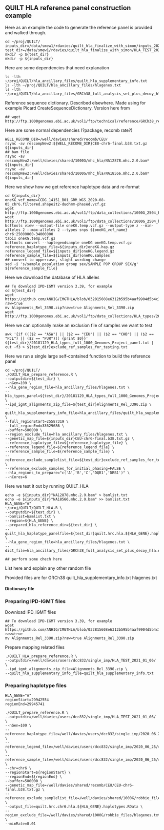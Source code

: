## QUILT HLA reference panel construction example

Here as an example the code to generate the reference panel is provided and walked through.


```
cd ~/proj/QUILT/
inputs_dir=/data/smew1/rdavies/quilt_hla_finalize_with_simon/inputs_2021_03_29/
test_dir=/data/smew1/rdavies/quilt_hla_finalize_with_simon/HLA_TEST_2021_03_29/
mkdir -p ${test_dir}
mkdir -p ${inputs_dir}
```

Here are some dependencies that need explanation
```
ls -lth ~/proj/QUILT/hla_ancillary_files/quilt_hla_supplementary_info.txt
ls -lth ~/proj/QUILT/hla_ancillary_files/hlagenes.txt
ls -lth ~/proj/QUILT/hla_ancillary_files/GRCh38_full_analysis_set_plus_decoy_hla.dict 
```

Reference sequence dictionary. Described elsewhere. Made using for example Picard CreateSequenceDictionary. Version here from 
```
## wget http://ftp.1000genomes.ebi.ac.uk/vol1/ftp/technical/reference/GRCh38_reference_genome/GRCh38_full_analysis_set_plus_decoy_hla.dict
```



Here are some normal dependencies (?package, recomb rate?)
```
WELL_RECOMB_DIR=/well/davies/shared/recomb/CEU/
rsync -av rescompNew2:${WELL_RECOMB_DIR}CEU-chr6-final.b38.txt.gz ${inputs_dir}
## bam file
rsync -av rescompNew2:/well/davies/shared/1000G/mhc_hla/NA12878.mhc.2.0.bam* ${inputs_dir}
rsync -av rescompNew2:/well/davies/shared/1000G/mhc_hla/NA18566.mhc.2.0.bam* ${inputs_dir}
```

Here we show how we get reference haplotype data and re-format
```
cd ${inputs_dir}
oneKG_vcf_name=CCDG_14151_B01_GRM_WGS_2020-08-05_chr6.filtered.shapeit2-duohmm-phased.vcf.gz
wget http://ftp.1000genomes.ebi.ac.uk/vol1/ftp/data_collections/1000G_2504_high_coverage/working/20201028_3202_phased/${oneKG_vcf_name}
wget http://ftp.1000genomes.ebi.ac.uk/vol1/ftp/data_collections/1000G_2504_high_coverage/working/20201028_3202_phased/${oneKG_vcf_name}.tbi
bcftools view --output-file oneKG.temp.vcf.gz --output-type z --min-alleles 2 --max-alleles 2 --types snps ${oneKG_vcf_name} chr6:25000000-34000000
tabix oneKG.temp.vcf.gz
bcftools convert --haplegendsample oneKG oneKG.temp.vcf.gz
reference_haplotype_file=${inputs_dir}oneKG.hap.gz
reference_legend_file=${inputs_dir}oneKG.legend.gz
reference_sample_file=${inputs_dir}oneKG.samples
## convert to uppercase, slight wording change
sed -i 's/sample population group sex/SAMPLE POP GROUP SEX/g' ${reference_sample_file}
```

Here we download the database of HLA alleles
```
## To download IPD-IGMT version 3.39, for example
cd ${test_dir}
wget https://github.com/ANHIG/IMGTHLA/blob/032815608e6312b595b4aaf9904d5b4c189dd6dc/Alignments_Rel_3390.zip?raw=true
mv Alignments_Rel_3390.zip?raw=true Alignments_Rel_3390.zip
wget http://ftp.1000genomes.ebi.ac.uk/vol1/ftp/data_collections/HLA_types/20181129_HLA_types_full_1000_Genomes_Project_panel.txt
```

Here we can optionally make an exclusion file of samples we want to test
```
awk '{if ((($2 == "ASW") || ($2 == "CEU") || ($2 == "CHB") || ($2 == "PJL") || ($2 == "PUR"))) {print $0}}'  ${test_dir}/20181129_HLA_types_full_1000_Genomes_Project_panel.txt | cut -f3 > ${test_dir}exclude_ref_samples_for_testing.txt
```


Here we run a single large self-contained function to build the reference panel
```
cd ~/proj/QUILT/
./QUILT_HLA_prepare_reference.R \
--outputdir=${test_dir} \
--nGen=100 \
--hla_gene_region_file=hla_ancillary_files/hlagenes.txt \
--hla_types_panel=${test_dir}/20181129_HLA_types_full_1000_Genomes_Project_panel.txt \
--ipd_igmt_alignments_zip_file=${test_dir}Alignments_Rel_3390.zip \
--quilt_hla_supplementary_info_file=hla_ancillary_files/quilt_hla_supplementary_info.txt \
--full_regionStart=25587319 \
--full_regionEnd=33629686 \
--buffer=500000 \
--region_exclude_file=hla_ancillary_files/hlagenes.txt \
--genetic_map_file=${inputs_dir}CEU-chr6-final.b38.txt.gz \
--reference_haplotype_file=${reference_haplotype_file} \
--reference_legend_file=${reference_legend_file} \
--reference_sample_file=${reference_sample_file} \
--reference_exclude_samplelist_file=${test_dir}exclude_ref_samples_for_testing.txt \
--reference_exclude_samples_for_initial_phasing=FALSE \
--hla_regions_to_prepare="c('A','B','C','DQB1','DRB1')" \
--nCores=6
```

Here we test it out by running QUILT_HLA
```
echo -e ${inputs_dir}"NA12878.mhc.2.0.bam" > bamlist.txt
echo -e ${inputs_dir}"NA18566.mhc.2.0.bam" >> bamlist.txt
HLA_GENE="A"
~/proj/QUILT/QUILT_HLA.R \
--outputdir=${test_dir} \
--bamlist=bamlist.txt \
--region=${HLA_GENE} \
--prepared_hla_reference_dir=${test_dir} \
--quilt_hla_haplotype_panelfile=${test_dir}quilt.hrc.hla.${HLA_GENE}.haplotypes.RData \
--hla_gene_region_file=hla_ancillary_files/hlagenes.txt \
--dict_file=hla_ancillary_files/GRCh38_full_analysis_set_plus_decoy_hla.dict

## perform some chech here
```



List here and explain any other random file

Provided files are for GRCh38
quilt_hla_supplementary_info.txt
hlagenes.txt 


#### Dictionary file


### Preparing IPD-IGMT files <a name="paragraph-preparing-ipdigmt"></a>

Download IPD_IGMT files
```
## To download IPD-IGMT version 3.39, for example
wget https://github.com/ANHIG/IMGTHLA/blob/032815608e6312b595b4aaf9904d5b4c189dd6dc/Alignments_Rel_3390.zip?raw=true
mv Alignments_Rel_3390.zip?raw=true Alignments_Rel_3390.zip
```
Prepare mapping related files
```
./QUILT_HLA_prepare_reference.R \
--outputdir=/well/davies/users/dcc832/single_imp/HLA_TEST_2021_01_06/ \
--ipd_igmt_alignments_zip_file=Alignments_Rel_3390.zip \
--quilt_hla_supplementary_info_file=quilt_hla_supplementary_info.txt
```


### Preparing haplotype files <a name="paragraph-preparing-haplotypes"></a>
```
HLA_GENE="A"
regionStart=29942554
regionEnd=29945741
    
./QUILT_prepare_reference.R \
--outputdir=/well/davies/users/dcc832/single_imp/HLA_TEST_2021_01_06/ \
--nGen=100 \
--reference_haplotype_file=/well/davies/users/dcc832/single_imp/2020_06_25/ref_panels/hrc.chr6.hap.clean.gz \
--reference_legend_file=/well/davies/users/dcc832/single_imp/2020_06_25/ref_panels/hrc.chr6.legend.clean.gz \
--reference_sample_file=/well/davies/users/dcc832/single_imp/2020_06_25/ref_panels/hrc.chr6.samples.reheadered2 \
--chr=chr6 \
--regionStart=${regionStart} \
--regionEnd=${regionEnd} \
--buffer=500000 \
--genetic_map_file=/well/davies/shared/recomb/CEU/CEU-chr6-final.b38.txt.gz \
--reference_exclude_samplelist_file=/well/davies/shared/1000G/robbie_files/hlauntyped${HLA_GENE}.excludefivepop.txt \
--output_file=quilt.hrc.chr6.hla.${HLA_GENE}.haplotypes.RData \
--region_exclude_file=/well/davies/shared/1000G/robbie_files/hlagenes.txt \
--minRate=0.01
```

